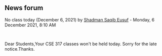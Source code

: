 <h2>News forum</h2><a href="https://moodle.cse.buet.ac.bd/user/view.php?id=1531&course=648"></a>
No class today (December 6, 2021)
by <a href="https://moodle.cse.buet.ac.bd/user/view.php?id=1531&course=648">Shadman Saqib Eusuf</a> - Monday, 6 December 2021, 8:10 AM


 

Dear Students,Your CSE 317 classes won't be held today. Sorry for the late notice.Thanks.<br />






